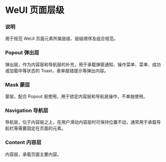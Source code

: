 # WeUI 页面层级

### 说明

用于规范 WeUI 页面元素所属层级、层级顺序及组合规范。

### Popout 弹出层

弹出层，作为内容层和导航层的补充，用于承载弹窗通知、操作菜单、菜单、成功或加载中等状态的 Toast，表单报错提示等弹出内容。

### Mask 蒙层

蒙层，配合 Popout 层使用，用于锁定内容层和导航层操作，不单独使用。

### Navigation 导航层

导航层，位于内容层之上，在用户滑动内容层时可保持位置不动，通常用于承载导航栏等需要固定在页面的元素。

### Content 内容层

内容层，承载页面主要内容。
